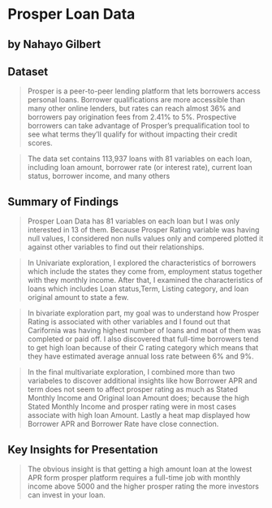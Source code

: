 # Prosper Loan Data
## by Nahayo Gilbert


## Dataset

> Prosper is a peer-to-peer lending platform that lets borrowers access personal loans. Borrower qualifications are more accessible than many other online lenders, but rates can reach almost 36% and borrowers pay origination fees from 2.41% to 5%. Prospective borrowers can take advantage of Prosper’s prequalification tool to see what terms they’ll qualify for without impacting their credit scores.

>The data set contains 113,937 loans with 81 variables on each loan, including loan amount, borrower rate (or interest rate), current loan status, borrower income, and many others


## Summary of Findings

> Prosper Loan Data has 81 variables on each loan but I was only interested in 13 of them. Because Prosper Rating variable was having null values, I considered non nulls values only and compered plotted it against other variables to find out their relationships.

>In Univariate exploration, I explored the characteristics of borrowers which include the states they come from, employment status together with they monthly income. After that, I examined the characteristics of loans which includes Loan status,Term, Listing category, and loan original amount to state a few. 

>In bivariate exploration part, my goal was to understand how Prosper Rating is associated with other variables and I found out that Carifornia was having highest number of loans and moat of them was completed or paid off. I also discovered that full-time borrowers tend to get high loan because of their C rating category which means that they have estimated average annual loss rate between 6% and 9%.

>In the final multivariate exploration, I combined more than two variabeles to discover additional insights like how Borrower APR and term does not seem to affect prosper rating as much as Stated Monthly Income and Original loan Amount does; because the high Stated Monthly Income and prosper rating were in most cases associate with high loan Amount. Lastly a heat map displayed how Borrower APR and Borrower Rate have close connection.


## Key Insights for Presentation

> The obvious insight is that getting a high amount loan at the lowest APR form prosper platform requires a full-time job with monthly income above 5000 and the higher prosper rating the more investors can invest in your loan.